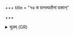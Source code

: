 +++
title = "१७ स वानस्पतीनां पाशान्"

+++
<details><summary>मूलम् (GR)</summary>

(…) । +++(see 1abcd)+++  
स वानस्पतीनां पाशान् (…) ॥ +++(see 1(e)fg)+++
</details>